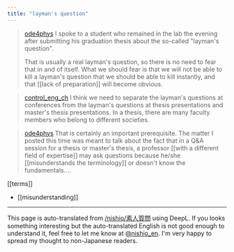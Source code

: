 ```yaml
---
title: "layman's question"
---
```


> [ode4phys](https://twitter.com/ode4phys/status/1756904138200453509) I spoke to a student who remained in the lab the evening after submitting his graduation thesis about the so-called "layman's question".
>
>  That is usually a real layman's question, so there is no need to fear that in and of itself. What we should fear is that we will not be able to kill a layman's question that we should be able to kill instantly, and that [[lack of preparation]] will become obvious.

> [control_eng_ch](https://twitter.com/control_eng_ch/status/1757011348238868715) I think we need to separate the layman's questions at conferences from the layman's questions at thesis presentations and master's thesis presentations. In a thesis, there are many faculty members who belong to different societies.

> [ode4phys](https://twitter.com/ode4phys/status/1757012950429347951) That is certainly an important prerequisite.
>  The matter I posted this time was meant to talk about the fact that in a Q&A session for a thesis or master's thesis, a professor [[with a different field of expertise]] may ask questions because he/she [[misunderstands the terminology]] or doesn't know the fundamentals....

[[terms]]
- [[misunderstanding]]

---
This page is auto-translated from [/nishio/素人質問](https://scrapbox.io/nishio/素人質問) using DeepL. If you looks something interesting but the auto-translated English is not good enough to understand it, feel free to let me know at [@nishio_en](https://twitter.com/nishio_en). I'm very happy to spread my thought to non-Japanese readers.